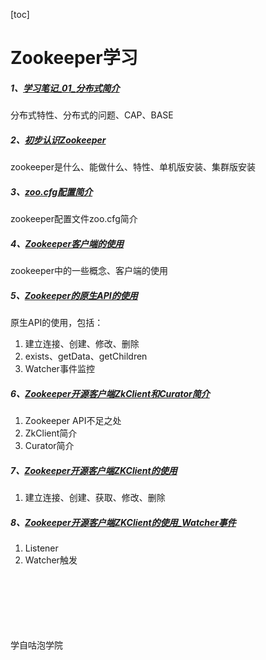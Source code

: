 [toc]

# Zookeeper学习

##### 1、[学习笔记_01_分布式简介](notes/zookeeper学习笔记_01_分布式简介.md)
分布式特性、分布式的问题、CAP、BASE

##### 2、[初步认识Zookeeper](notes/zookeeper学习笔记_02_初步认识zookeeper.md)
zookeeper是什么、能做什么、特性、单机版安装、集群版安装

##### 3、[zoo.cfg配置简介](notes/zookeeper学习笔记_03_zoo.cfg配置简介.md)
zookeeper配置文件zoo.cfg简介

##### 4、[Zookeeper客户端的使用](notes/zookeeper学习笔记_04_客户端的使用.md)
zookeeper中的一些概念、客户端的使用

##### 5、[Zookeeper的原生API的使用](notes/zookeeper学习笔记_05_原生API的使用.md)
原生API的使用，包括：
1. 建立连接、创建、修改、删除
2. exists、getData、getChildren
3. Watcher事件监控

##### 6、[Zookeeper开源客户端ZkClient和Curator简介](notes/zookeeper学习笔记_06_Zookeeper开源客户端ZkClient和Curator简介.md)
1. Zookeeper API不足之处
2. ZkClient简介
3. Curator简介

##### 7、[Zookeeper开源客户端ZKClient的使用](notes/zookeeper学习笔记_07_ZkClient的使用.md)
1. 建立连接、创建、获取、修改、删除


##### 8、[Zookeeper开源客户端ZKClient的使用_Watcher事件](notes/zookeeper学习笔记_08_ZkClient的使用_Watcher事件.md)
1. Listener
2. Watcher触发






<br><br><br><br><br><br>学自咕泡学院